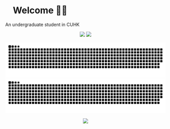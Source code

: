 <div id="toc">
  <ul align="left" style="list-style: none">
    <summary>
      <h1>
        Welcome 👋👋
      </h1>
    </summary>
  </ul>
</div>

 <p align="left">An undergraduate student in CUHK</p>

 <p align="center">
  <img height="160px" src="https://github-readme-stats.vercel.app/api?username=dizzyryan&show_icons=true&theme=transparent" />
  <img height="160px" src="https://github-readme-stats.vercel.app/api/top-langs/?username=dizzyryan&layout=compact&theme=transparent" />
</p>

<p align="center">
    <img src="https://raw.githubusercontent.com/platane/platane/output/github-contribution-grid-snake-dark.svg#gh-dark-mode-only" />
    <img src="https://raw.githubusercontent.com/platane/platane/output/github-contribution-grid-snake.svg#gh-light-mode-only" />
</p>

<p align="center">
  <img src="https://profile-counter.glitch.me/dizzyryan/count.svg" />
</p>
